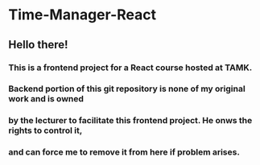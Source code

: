 # Time-Manager-React

## Hello there!

### This is a frontend project for a React course hosted at TAMK.
### Backend portion of this git repository is none of my original work and is owned
### by the lecturer to facilitate this frontend project. He onws the rights to control it,
### and can force me to remove it from here if problem arises.
